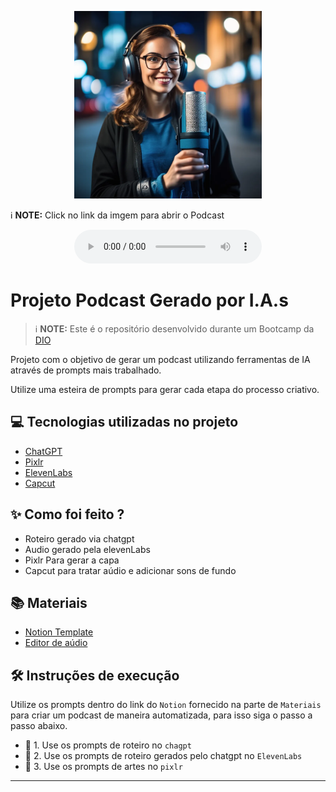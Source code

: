[<p align="center"><img src="./assets/cover.png" width="300"/></p>](https://1drv.ms/v/c/ff3e9400a9df40b5/EdrWVAYnTNBPvFt5TRWVtk4BzB-qsxxu9FmVSpWiPzekcg?e=XZkUCM)
ℹ️ **NOTE:** Click no link da imgem para abrir o Podcast

<div align="center">
    <audio src="output/podcast_editado.MP3" controls title="Podcast editado"></audio>
</div>

# Projeto Podcast Gerado por I.A.s

 > ℹ️ **NOTE:** Este é o repositório desenvolvido durante um Bootcamp da [DIO](https://dio.me)

Projeto com o objetivo de gerar um podcast utilizando ferramentas de IA através de prompts mais trabalhado.

Utilize uma esteira de prompts para gerar cada etapa do processo criativo.

## 💻 Tecnologias utilizadas no projeto

- [ChatGPT](https://chat.openai.com/) 
- [Pixlr](https://pixlr.com/br/image-generator/)
- [ElevenLabs](https://beta.elevenlabs.io/)
- [Capcut](https://www.capcut.com/pt-br/)

## ✨ Como foi feito ?

- Roteiro gerado via chatgpt
- Audio gerado pela elevenLabs
- Pixlr Para gerar a capa
- Capcut para tratar aúdio e adicionar sons de fundo

## 📚 Materiais

- [Notion Template](https://www.notion.so/PAS-Podcast-AI-Studio-17ad41156f77809e833cf8a1902a685c?pvs=4)
- [Editor de aúdio](https://www.capcut.com/editor?from_page=landing_page&__action_from=picture_V%C3%ADdeos%20profissionais%20em%20minutos,%20n%C3%A3o%20em%20horas.)


## 🛠️ Instruções de execução

Utilize os prompts dentro do link do `Notion` fornecido na parte de `Materiais` para criar um podcast de maneira automatizada, para isso siga o passo a passo abaixo.

- 🤖 1. Use os prompts de roteiro no `chagpt`
- 🤖 2. Use os prompts de roteiro gerados pelo chatgpt no  `ElevenLabs`
- 🤖 3. Use os prompts de artes no `pixlr`

---



